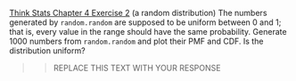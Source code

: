 [Think Stats Chapter 4 Exercise 2](http://greenteapress.com/thinkstats2/html/thinkstats2005.html#toc41) (a random distribution)
The numbers generated by ```random.random``` are supposed to be uniform between 0 and 1; that is, every value in the range should have the same probability.
Generate 1000 numbers from ```random.random``` and plot their PMF and CDF. Is the distribution uniform?


>> REPLACE THIS TEXT WITH YOUR RESPONSE

